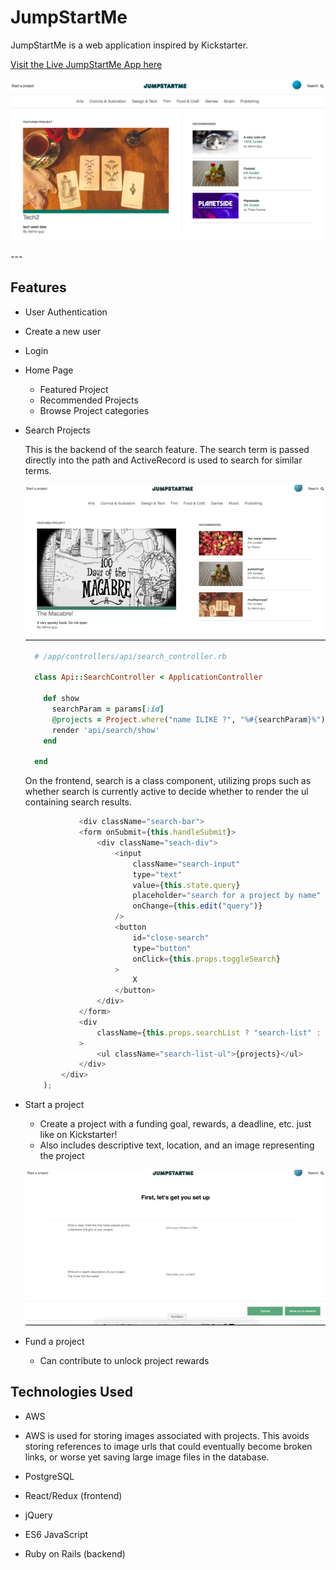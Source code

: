 # JumpStartMe

JumpStartMe is a web application inspired by Kickstarter.

[Visit the Live JumpStartMe App here](https://jumpstartme.herokuapp.com/#/)

<p>
    <img src="app/assets/images/JumpStartMe.jpg"  />
</p>
---

## Features

-   User Authentication
-   Create a new user
-   Login
-   Home Page
    -   Featured Project
    -   Recommended Projects
    -   Browse Project categories
-   Search Projects

    This is the backend of the search feature. The search term is passed directly into the path and ActiveRecord is used to search for similar terms.

      <p><img src="app/assets/images/search.gif"  /></p>

    ```ruby
      # /app/controllers/api/search_controller.rb

      class Api::SearchController < ApplicationController

        def show
          searchParam = params[:id]
          @projects = Project.where("name ILIKE ?", "%#{searchParam}%")
          render 'api/search/show'
        end

      end
    ```

    On the frontend, search is a class component, utilizing props such as whether search is currently active to decide whether to render the ul containing search results.

    ```javascript
                <div className="search-bar">
                <form onSubmit={this.handleSubmit}>
                    <div className="seach-div">
                        <input
                            className="search-input"
                            type="text"
                            value={this.state.query}
                            placeholder="search for a project by name"
                            onChange={this.edit("query")}
                        />
                        <button
                            id="close-search"
                            type="button"
                            onClick={this.props.toggleSearch}
                        >
                            X
                        </button>
                    </div>
                </form>
                <div
                    className={this.props.searchList ? "search-list" : "hidden"}
                >
                    <ul className="search-list-ul">{projects}</ul>
                </div>
            </div>
        );
    ```

-   Start a project

    -   Create a project with a funding goal, rewards, a deadline, etc. just like on Kickstarter!
    -   Also includes descriptive text, location, and an image representing the project

    <p><img src="app/assets/images/createProject.gif"  /></p>

-   Fund a project
    -   Can contribute to unlock project rewards

## Technologies Used

-   AWS
-   AWS is used for storing images associated with projects. This avoids storing references to image urls that could eventually become broken links, or worse yet saving large image files in the database.

-   PostgreSQL

-   React/Redux (frontend)

-   jQuery

-   ES6 JavaScript

-   Ruby on Rails (backend)
